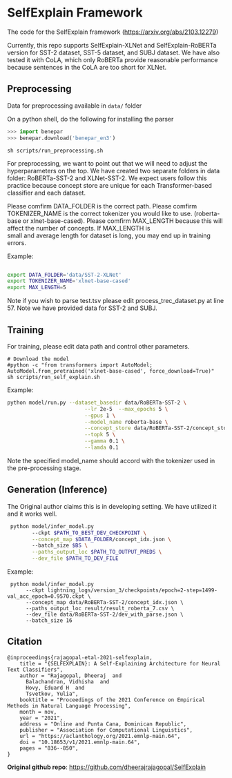 # SelfExplain Framework

The code for the SelfExplain framework (https://arxiv.org/abs/2103.12279) 

Currently, this repo supports SelfExplain-XLNet and SelfExplain-RoBERTa version for SST-2 dataset, SST-5 dataset, 
and SUBJ dataset. We have also tested it with CoLA, which only RoBERTa provide reasonable performance because
sentences in the CoLA are too short for XLNet.

## Preprocessing

Data for preprocessing available in `data/` folder

On a python shell, do the following for installing the parser

```python
>>> import benepar
>>> benepar.download('benepar_en3')
```

```shell
sh scripts/run_preprocessing.sh
```

For preprocessing, we want to point out that we will need to adjust the hyperparameters on the top.
We have created two separate folders in data folder: RoBERTa-SST-2 and XLNet-SST-2. We expect users
follow this practice because concept store are unique for each Transformer-based classifier and 
each dataset.

Please comfirm DATA_FOLDER is the correct path.
Please comfirm TOKENIZER_NAME is the correct tokenizer you would like to use. (roberta-base or 
xlnet-base-cased).
Please comfirm MAX_LENGTH because this will affect the number of concepts. If MAX_LENGTH is  
small and average length for dataset is long, you may end up in training errors.

Example:
``` run_preprocessing.sh

export DATA_FOLDER='data/SST-2-XLNet'
export TOKENIZER_NAME='xlnet-base-cased'
export MAX_LENGTH=5

```

Note if you wish to parse test.tsv please edit process_trec_dataset.py at line 57.
Note we have provided data for SST-2 and SUBJ.

## Training

For training, please edit data path and control other parameters.

```shell
# Download the model
#python -c "from transformers import AutoModel; AutoModel.from_pretrained('xlnet-base-cased', force_download=True)"
sh scripts/run_self_explain.sh
```

Example:

```run_self_explain.sh
python model/run.py --dataset_basedir data/RoBERTa-SST-2 \
                         --lr 2e-5  --max_epochs 5 \
                         --gpus 1 \
                         --model_name roberta-base \
                         --concept_store data/RoBERTa-SST-2/concept_store.pt \
                         --topk 5 \
                         --gamma 0.1 \
                         --lamda 0.1
```

Note the specified model_name should accord with the tokenizer used in the pre-processing stage.

## Generation (Inference)

The Original author claims this is in developing setting. We have utilized it and it works well.

```sh
 python model/infer_model.py
        --ckpt $PATH_TO_BEST_DEV_CHECKPOINT \
        --concept_map $DATA_FOLDER/concept_idx.json \ 
        --batch_size $BS \
        --paths_output_loc $PATH_TO_OUTPUT_PREDS \
        --dev_file $PATH_TO_DEV_FILE
 ```

Example:

```
 python model/infer_model.py 
      --ckpt lightning_logs/version_3/checkpoints/epoch=2-step=1499-val_acc_epoch=0.9570.ckpt \
      --concept_map data/RoBERTa-SST-2/concept_idx.json \
      --paths_output_loc result/result_roberta_7.csv \
      --dev_file data/RoBERTa-SST-2/dev_with_parse.json \
      --batch_size 16
```

## Citation 

```
@inproceedings{rajagopal-etal-2021-selfexplain,
    title = "{SELFEXPLAIN}: A Self-Explaining Architecture for Neural Text Classifiers",
    author = "Rajagopal, Dheeraj  and
      Balachandran, Vidhisha  and
      Hovy, Eduard H  and
      Tsvetkov, Yulia",
    booktitle = "Proceedings of the 2021 Conference on Empirical Methods in Natural Language Processing",
    month = nov,
    year = "2021",
    address = "Online and Punta Cana, Dominican Republic",
    publisher = "Association for Computational Linguistics",
    url = "https://aclanthology.org/2021.emnlp-main.64",
    doi = "10.18653/v1/2021.emnlp-main.64",
    pages = "836--850",
}
```
**Original github repo**: https://github.com/dheerajrajagopal/SelfExplain
